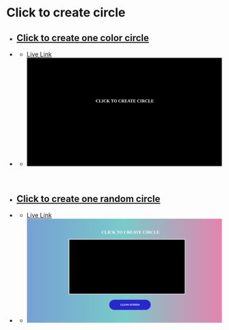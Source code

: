# Click to create circle

-  ## [Click to create one color circle](https://github.com/DesaiVishal-16/FSJS2.O/tree/main/Javascript/javascript%20DOM/CLICK%20TO%20CREATE%20CIRCLE/Click%20to%20create%20one%20color%20circle)

- - [Live Link](https://click-to-create-one-color-circle16.netlify.app)

- - ![Output](https://github.com/DesaiVishal-16/FSJS2.O/blob/main/Javascript/javascript%20DOM/CLICK%20TO%20CREATE%20CIRCLE/Click%20to%20create%20one%20color%20circle/output.png)


<br> 


-  ## [Click to create one random circle](https://github.com/DesaiVishal-16/FSJS2.O/tree/main/Javascript/javascript%20DOM/CLICK%20TO%20CREATE%20CIRCLE/Click%20to%20create%20random%20color%20circle)

- - [Live Link](https://click-to-create-random-color-circle16.netlify.app)

- - ![Output](https://github.com/DesaiVishal-16/FSJS2.O/blob/main/Javascript/javascript%20DOM/CLICK%20TO%20CREATE%20CIRCLE/Click%20to%20create%20random%20color%20circle/output.png)

